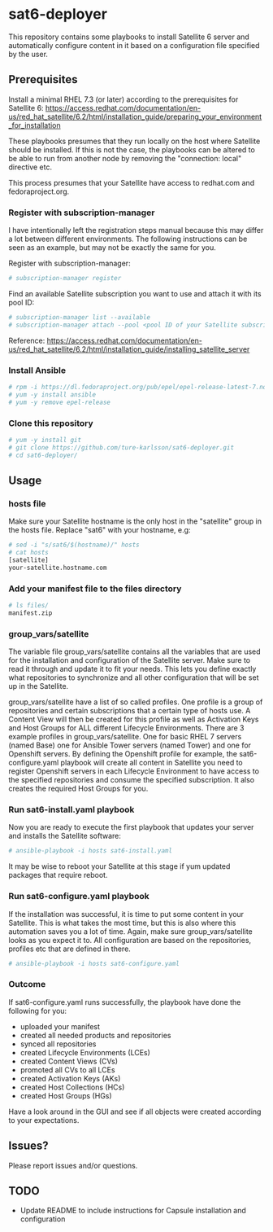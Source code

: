 # sat6-deployer
This repository contains some playbooks to install Satellite 6 server and automatically configure content in it based on a configuration file specified by the user.

## Prerequisites
Install a minimal RHEL 7.3 (or later) according to the prerequisites for Satellite 6: https://access.redhat.com/documentation/en-us/red_hat_satellite/6.2/html/installation_guide/preparing_your_environment_for_installation

These playbooks presumes that they run locally on the host where Satellite should be installed.
If this is not the case, the playbooks can be altered to be able to run from another node by removing the "connection: local" directive etc.

This process presumes that your Satellite have access to redhat.com and fedoraproject.org.

### Register with subscription-manager
I have intentionally left the registration steps manual because this may differ a lot between different environments. The following instructions can be seen as an example, but may not be exactly the same for you.

Register with subscription-manager:
```bash
# subscription-manager register
```

Find an available Satellite subscription you want to use and attach it with its pool ID:
```bash
# subscription-manager list --available
# subscription-manager attach --pool <pool ID of your Satellite subscription>
```

Reference: https://access.redhat.com/documentation/en-us/red_hat_satellite/6.2/html/installation_guide/installing_satellite_server

### Install Ansible
```bash
# rpm -i https://dl.fedoraproject.org/pub/epel/epel-release-latest-7.noarch.rpm
# yum -y install ansible
# yum -y remove epel-release
```

### Clone this repository
```bash
# yum -y install git
# git clone https://github.com/ture-karlsson/sat6-deployer.git
# cd sat6-deployer/
```

## Usage

### hosts file
Make sure your Satellite hostname is the only host in the "satellite" group in the hosts file. Replace "sat6" with your hostname, e.g:
```bash
# sed -i "s/sat6/$(hostname)/" hosts
# cat hosts
[satellite]
your-satellite.hostname.com
```

### Add your manifest file to the files directory
```bash
# ls files/
manifest.zip
```

### group_vars/satellite
The variable file group_vars/satellite contains all the variables that are used for the installation and configuration of the Satellite server. Make sure to read it through and update it to fit your needs. This lets you define exactly what repositories to synchronize and all other configuration that will be set up in the Satellite.

group_vars/satellite have a list of so called profiles. One profile is a group of repositories and certain subscriptions that a certain type of hosts use. A Content View will then be created for this profile as well as Activation Keys and Host Groups for ALL different Lifecycle Environments. There are 3 example profiles in group_vars/satellite. One for basic RHEL 7 servers (named Base) one for Ansible Tower servers (named Tower) and one for Openshift servers. By defining the Openshift profile for example, the sat6-configure.yaml playbook will create all content in Satellite you need to register Openshift servers in each Lifecycle Environment to have access to the specified repositories and consume the specified subscription. It also creates the required Host Groups for you.

### Run sat6-install.yaml playbook
Now you are ready to execute the first playbook that updates your server and installs the Satellite software:
```bash
# ansible-playbook -i hosts sat6-install.yaml
```

It may be wise to reboot your Satellite at this stage if yum updated packages that require reboot.

### Run sat6-configure.yaml playbook
If the installation was successful, it is time to put some content in your Satellite. This is what takes the most time, but this is also where this automation saves you a lot of time. Again, make sure group_vars/satellite looks as you expect it to. All configuration are based on the repositories, profiles etc that are defined in there.
```bash
# ansible-playbook -i hosts sat6-configure.yaml
```

### Outcome
If sat6-configure.yaml runs successfully, the playbook have done the following for you:
* uploaded your manifest
* created all needed products and repositories
* synced all repositories
* created Lifecycle Environments (LCEs)
* created Content Views (CVs)
* promoted all CVs to all LCEs
* created Activation Keys (AKs)
* created Host Collections (HCs)
* created Host Groups (HGs)

Have a look around in the GUI and see if all objects were created according to your expectations.

## Issues?
Please report issues and/or questions.

## TODO
* Update README to include instructions for Capsule installation and configuration
